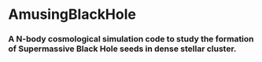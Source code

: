# AmusingBlackHole

### A N-body cosmological simulation code to study the formation of Supermassive Black Hole seeds in dense stellar cluster.
